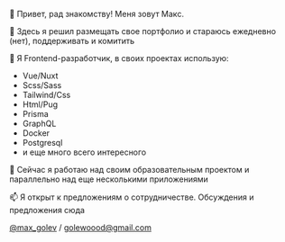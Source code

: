 👋 Привет, рад знакомству! Меня зовут Макс.

👀 Здесь я решил размещать свое портфолио и стараюсь ежедневно (нет), поддерживать и комитить

🌱 Я Frontend-разработчик, в своих проектах использую:

 * Vue/Nuxt
 * Scss/Sass
 * Tailwind/Css
 * Html/Pug
 * Prisma
 * GraphQL
 * Docker
 * Postgresql
 * и еще много всего интересного
   
💞️ Сейчас я работаю над своим образовательным проектом и параллельно над еще несколькими приложениями

📫 Я открыт к предложениям о сотрудничестве. Обсуждения и предложения сюда 

[@max_golev](https://t.me/max_golev) / golewoood@gmail.com

<!---
Golewoood/Golewoood is a ✨ special ✨ repository because its `README.md` (this file) appears on your GitHub profile.
You can click the Preview link to take a look at your changes.
--->
